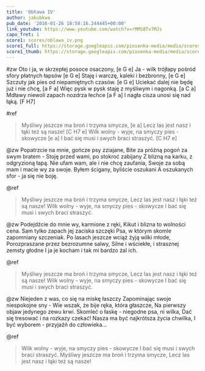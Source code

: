 ```yaml
---
title: 'Obława IV'
author: jakubkwa
pub_date: '2016-01-26 18:58:16.244445+00:00'
link_youtube: https://www.youtube.com/watch?v=rMMS8Tv7MJs
capo_fret: 1
score1: scores/oblawa_iv.png
score1_full: https://storage.googleapis.com/piosenka-media/media/scores/oblawa_iv.png
score1_thumb: https://storage.googleapis.com/piosenka-media/media/scores/oblawa_iv.png.180x0_q85_upscale.png
---
```


#zw
Oto i ja, w skrzepłej posoce  osaczony, [e G e]
Ja - wilk trójłapy pośród sfory płatnych łapsów [e G e]
Staję i warczę, kaleki i bezbronny, [e G e]
Szczuty jak pies od niepamiętnych czasów. [e G e]
Uciekać dalej nie będę już i nie chcę, [a F a]
Więc pysk w pysk staję z myśliwym i nagonką. [a C a]
Mdławy niewoli zapach nozdrza łechce [a F a]
I nagła cisza unosi się nad łąką. [F H7]

#ref
>Myśliwy jeszcze ma broń i trzyma smycze, [e a]
>Lecz las jest nasz i łąki też są nasze! [C H7 e]
>Wilk wolny - wyje, na smyczy pies - skowycze [e a]
>I bać się musi i swych braci straszyć. [C H7 e]

@zw
Popatrzcie na mnie, gończe psy zziajane,
Bite za próżną pogoń za swym bratem -
Stoję przed wami, po stokroć zabijany
Z blizną na karku, z odgryzioną łapą.
Nie ufam wam, ale i nie chcę zaufania,
Swoje za sobą mam i macie wy za swoje.
Byłem ścigany, byliście oszukani
A oszukanych sfor - ja się nie boję.

@ref
>Myśliwy jeszcze ma broń i trzyma smycze,
>Lecz las jest nasz i łąki też są nasze!
>Wilk wolny - wyje, na smyczy pies - skowycze
>I bać się musi i swych braci straszyć.

@zw
Podejdźcie do mnie wy, karmione z ręki,
Kikut i blizna to wolności cena.
Sam tylko zapach jej zaciska szczęki
Psa, w którym skomle zapomniany szczeniak.
Po lasach jeszcze wciąż żyją wilki młode,
Porozpraszane przez bezrozumne salwy,
Silne i wściekłe, i strasznej zemsty głodne
I ja je kocham i tak mi bardzo żal ich.

@ref
>Myśliwy jeszcze ma broń i trzyma smycze,
>Lecz las jest nasz i łąki też są nasze!
>Wilk wolny - wyje, na smyczy pies - skowycze
>I bać się musi i swych braci straszyć.

@zw
Niejeden z was, co się na miskę łaszczy
Zapominając swoje niespokojne sny -
Wie wszak, że bije ręka, która głaszcze,
Na pierwszy objaw jedynego zewu krwi.
Skomleć o łaskę - niegodne psa, ni wilka,
Dać się tresować i na rozkazy czekać!
Nasza ma być najkrótsza życia chwilka,
I być wyborem - przyjaźń do człowieka...

@ref
>Wilk wolny - wyje, na smyczy pies - skowycze
>I bać się musi i swych braci straszyć.
>Myśliwy jeszcze ma broń i trzyma smycze,
>Lecz las jest nasz i łąki też są nasze!
